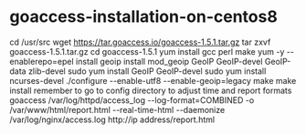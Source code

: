 # goaccess-installation-on-centos8
cd /usr/src  wget https://tar.goaccess.io/goaccess-1.5.1.tar.gz  tar zxvf goaccess-1.5.1.tar.gz   cd goaccess-1.5.1   yum install gcc perl make  yum -y --enablerepo=epel install geoip  install mod_geoip GeoIP GeoIP-devel GeoIP-data zlib-devel  sudo yum install GeoIP GeoIP-devel  sudo yum install ncurses-devel  ./configure --enable-utf8 --enable-geoip=legacy  make  make install  remember to go to config directory to adjust time and report formats  goaccess /var/log/httpd/access_log --log-format=COMBINED -o /var/www/html/report.html --real-time-html --daemonize  /var/log/nginx/access.log  http://ip address/report.html
